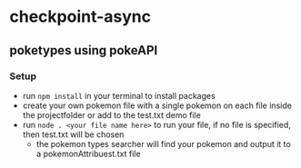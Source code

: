 # checkpoint-async

## poketypes using pokeAPI

### Setup
- run `npm install` in your terminal to install packages
- create your own pokemon file with a single pokemon on each file inside the projectfolder or add to the test.txt demo file
- run `node . <your file name here>` to run your file, if no file is specified, then test.txt will be chosen
  - the pokemon types searcher will find your pokemon and output it to a pokemonAttribuest.txt file
